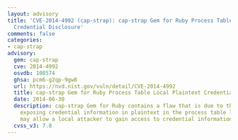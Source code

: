 ```yaml
---
layout: advisory
title: 'CVE-2014-4992 (cap-strap): cap-strap Gem for Ruby Process Table Local Plaintext
  Credential Disclosure'
comments: false
categories:
- cap-strap
advisory:
  gem: cap-strap
  cve: 2014-4992
  osvdb: 108574
  ghsa: pcm6-g2qp-9gw8
  url: https://nvd.nist.gov/vuln/detail/CVE-2014-4992
  title: cap-strap Gem for Ruby Process Table Local Plaintext Credential Disclosure
  date: 2014-06-30
  description: cap-strap Gem for Ruby contains a flaw that is due to the application
    exposing credential information in plaintext in the process table listing. This
    may allow a local attacker to gain access to credential information.
  cvss_v3: 7.8
---
```

